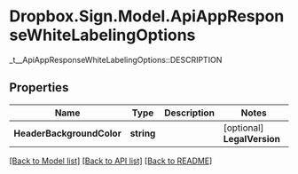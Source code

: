 # Dropbox.Sign.Model.ApiAppResponseWhiteLabelingOptions
_t__ApiAppResponseWhiteLabelingOptions::DESCRIPTION

## Properties

Name | Type | Description | Notes
------------ | ------------- | ------------- | -------------
**HeaderBackgroundColor** | **string** |    | [optional] **LegalVersion** | **string** |    | [optional] **LinkColor** | **string** |    | [optional] **PageBackgroundColor** | **string** |    | [optional] **PrimaryButtonColor** | **string** |    | [optional] **PrimaryButtonColorHover** | **string** |    | [optional] **PrimaryButtonTextColor** | **string** |    | [optional] **PrimaryButtonTextColorHover** | **string** |    | [optional] **SecondaryButtonColor** | **string** |    | [optional] **SecondaryButtonColorHover** | **string** |    | [optional] **SecondaryButtonTextColor** | **string** |    | [optional] **SecondaryButtonTextColorHover** | **string** |    | [optional] **TextColor1** | **string** |    | [optional] **TextColor2** | **string** |    | [optional] 

[[Back to Model list]](../README.md#documentation-for-models) [[Back to API list]](../README.md#documentation-for-api-endpoints) [[Back to README]](../README.md)

